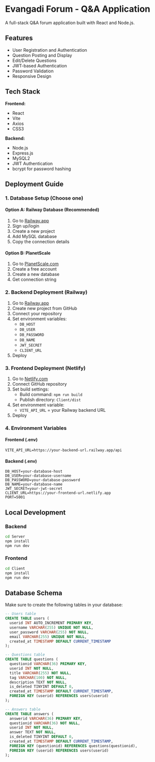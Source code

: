 # Evangadi Forum - Q&A Application

A full-stack Q&A forum application built with React and Node.js.

## Features

- User Registration and Authentication
- Question Posting and Display
- Edit/Delete Questions
- JWT-based Authentication
- Password Validation
- Responsive Design

## Tech Stack

**Frontend:**

- React
- Vite
- Axios
- CSS3

**Backend:**

- Node.js
- Express.js
- MySQL2
- JWT Authentication
- bcrypt for password hashing

## Deployment Guide

### 1. Database Setup (Choose one)

#### Option A: Railway Database (Recommended)

1. Go to [Railway.app](https://railway.app)
2. Sign up/login
3. Create a new project
4. Add MySQL database
5. Copy the connection details

#### Option B: PlanetScale

1. Go to [PlanetScale.com](https://planetscale.com)
2. Create a free account
3. Create a new database
4. Get connection string

### 2. Backend Deployment (Railway)

1. Go to [Railway.app](https://railway.app)
2. Create new project from GitHub
3. Connect your repository
4. Set environment variables:
   - `DB_HOST`
   - `DB_USER`
   - `DB_PASSWORD`
   - `DB_NAME`
   - `JWT_SECRET`
   - `CLIENT_URL`
5. Deploy

### 3. Frontend Deployment (Netlify)

1. Go to [Netlify.com](https://netlify.com)
2. Connect GitHub repository
3. Set build settings:
   - Build command: `npm run build`
   - Publish directory: `Client/dist`
4. Set environment variable:
   - `VITE_API_URL` = your Railway backend URL
5. Deploy

### 4. Environment Variables

#### Frontend (.env)

```
VITE_API_URL=https://your-backend-url.railway.app/api
```

#### Backend (.env)

```
DB_HOST=your-database-host
DB_USER=your-database-username
DB_PASSWORD=your-database-password
DB_NAME=your-database-name
JWT_SECRET=your-jwt-secret
CLIENT_URL=https://your-frontend-url.netlify.app
PORT=5001
```

## Local Development

### Backend

```bash
cd Server
npm install
npm run dev
```

### Frontend

```bash
cd Client
npm install
npm run dev
```

## Database Schema

Make sure to create the following tables in your database:

```sql
-- Users table
CREATE TABLE users (
  userid INT AUTO_INCREMENT PRIMARY KEY,
  username VARCHAR(255) UNIQUE NOT NULL,
  user_password VARCHAR(255) NOT NULL,
  email VARCHAR(255) UNIQUE NOT NULL,
  created_at TIMESTAMP DEFAULT CURRENT_TIMESTAMP
);

-- Questions table
CREATE TABLE questions (
  questionid VARCHAR(36) PRIMARY KEY,
  userid INT NOT NULL,
  title VARCHAR(255) NOT NULL,
  tag VARCHAR(100) NOT NULL,
  description TEXT NOT NULL,
  is_deleted TINYINT DEFAULT 0,
  created_at TIMESTAMP DEFAULT CURRENT_TIMESTAMP,
  FOREIGN KEY (userid) REFERENCES users(userid)
);

-- Answers table
CREATE TABLE answers (
  answerid VARCHAR(36) PRIMARY KEY,
  questionid VARCHAR(36) NOT NULL,
  userid INT NOT NULL,
  answer TEXT NOT NULL,
  is_deleted TINYINT DEFAULT 0,
  created_at TIMESTAMP DEFAULT CURRENT_TIMESTAMP,
  FOREIGN KEY (questionid) REFERENCES questions(questionid),
  FOREIGN KEY (userid) REFERENCES users(userid)
);
```
